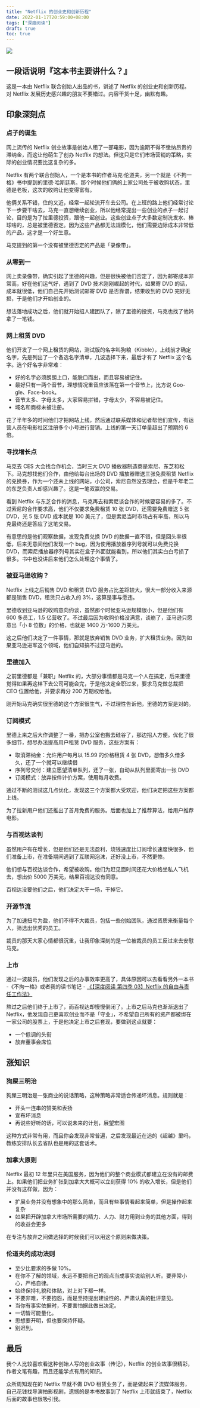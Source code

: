 ```yaml
---
title: "Netflix 的创业史和创新历程"
date: 2022-01-17T20:59:00+08:00
tags: ["深度阅读"]
draft: true
toc: true
---
```


![](https://blog-1251237404.cos.ap-guangzhou.myqcloud.com/20220320e3MOa4.jpg)

## 一段话说明『这本书主要讲什么？』

这是一本由 Netflix 联合创始人出品的书，讲述了 Netflix 的创业史和创新历程。对 Netflix 发展历史感兴趣的朋友不要错过。内容干货十足，幽默有趣。

## 印象深刻点

### 点子的诞生

网上流传的 Netflix 创业故事是创始人租了一部电影，因为逾期不得不缴纳昂贵的滞纳金，而这让他萌生了创办 Netflix 的想法。但这只是它们市场营销的策略，实际的创业情况要比这复杂的多。

<!--more-->

Netflix 有两个联合创始人，一个是本书的作者马克·伦道夫，另一个就是《不拘一格》书中提到的里德·哈斯廷斯。那个时候他们俩的上家公司处于被收购状态，里德是老板，这次的收购让他变得富有。

他俩关系不错，住的又近，经常一起轮流开车去公司。在上班的路上他们经常讨论下一步要干啥去，马克一直想继续创业，所以他经常提出一些创业的点子一起讨论，目的是为了拉里德投资，跟他一起创业。这些创业点子大多数定制洗发水、棒球啥的，总是被里德否定。因为这些产品都无法规模化，他们需要边际成本非常低的产品，这才是一个好生意。

马克提到的第一个没有被里德否定的产品是「录像带」。

### 从零到一

网上卖录像带，确实引起了里德的兴趣，但是很快被他们否定了，因为邮寄成本非常高，好在他们运气好，遇到了 DVD 技术刚刚崛起的时代，如果寄 DVD 的话，成本就很低，他们自己先开始测试邮寄 DVD 是否靠谱，结果收到的 DVD 完好无损，于是他们才开始创业的。

想法落地成功之后，他们就开始招人建团队了，除了里德的投资，马克也找了他妈拿了一笔钱。

### 网上租赁 DVD

他们开发了一个网上租赁的网站，测试版的名字叫狗粮（Kibble），上线前才确定名字，先是列出了一个备选名字清单，几波选择下来，最后才有了 Netflix 这个名字。选个好名字非常难：

- 好的名字必须朗朗上口，能脱口而出，而且容易被记住。
- 最好只有一两个音节，理想情况重音应该落在第一个音节上，比方说 Goo-gle、Face-book。
- 音节太多、字母太多，大家容易拼错，字母太少，不容易被记住。
- 域名和商标未被注册。


花了半年多的时间他们才把网站上线，然后通过联系媒体和记者帮他们宣传，有运营人员在电影社区注册多个小号进行营销。上线的第一天订单量超出了预期的 6 倍。

### 寻找增长点

马克去 CES 大会找合作机会，当时三大 DVD 播放器制造商是索尼、东芝和松下。马克想找他们合作，由他给每台出场的 DVD 播放器赠送三张免费租赁 Netflix 的兑换券，作为一个还未上线的网站，小公司，索尼自然没去理会，但是千年老二的东芝负责人却感兴趣了。这是一笔双赢的交易。

看到 Netflix 与东芝合作的消息，马克再去和索尼谈合作的时候要容易的多了。不过索尼的合作要求高，他们不仅要求免费租赁 10 张 DVD，还需要免费赠送 5 张 DVD，光 5 张 DVD 成本就是 100 美元了，但是索尼当时市场占有率高，所以马克最终还是答应了这笔交易。

有意思的是他们观察数据，发现免费兑换 DVD 的数据一直不错，但是回头率很低，后来无意间他们发现一个 bug，因为使用播放器序列号就可以免费兑换 DVD，而索尼播放器序列号其实在盒子外面就能看到，所以他们其实白白亏损了很多。书中也没讲后来他们怎么处理这个事情了。

### 被亚马逊收购？

Netflix 上线之后销售 DVD 和租赁 DVD 服务占比差距较大，很大一部分收入来源都是销售 DVD，租赁只占收入的 3%，这算是事与愿违。

里德收到亚马逊的收购意向约谈，虽然那个时候亚马逊规模很小，但是他们有 600 多员工，1.5 亿营收了。不过最后因为收购价格没满意，谈崩了，亚马逊只愿意出「小 8 位数」的价格，也就是
1400 万-1600 万美元。

这之后他们决定了一件事情，那就是放弃销售 DVD 业务，扩大租赁业务。因为如果亚马逊进军这个领域，他们自知搞不过亚马逊的。

### 里德加入

之前里德都是「兼职」Netflix 的，大部分事情都是马克一个人在搞定，后来里德觉得如果再这样下去公司可能会完，于是他决定全职过来，要求马克做总裁把 CEO 位置给他，并要求再分 200 万期权给他。

刚开始马克确实很里德的这个方案很生气，不过理性告诉他，里德的方案是对的。

### 订阅模式

里德上来之后大作调整了一番，把办公室也搬去硅谷了，那边招人方便。优化了很多细节，想尽办法提高用户租赁 DVD 服务，这些方案有：

- 取消滞纳金：允许用户每月以 15.99 的价格租赁 4 张 DVD，想借多久借多久，还了一个就可以继续借
- 序列号交付：建立愿望清单队列，还了一张，自动从队列里面寄出一张 DVD
- 订阅模式：放弃按件计价方案，使用每月收费。

通过不断的测试这几点优化，发现这三个方案都大受欢迎，他们决定把这些方案都上线。

为了拉新用户他们还推出了首月免费的服务。后面也加上了推荐算法，给用户推荐电影。

### 与百视达谈判

虽然用户有在增长，但是他们还是无法盈利，烧钱速度比订阅增长速度快很多，他们准备上市，在准备期间遇到了互联网泡沫，还好没上市，不然更惨。

他们想与百视达谈合作，希望被收购。他们为赶见面时间还花大价格坐私人飞机去，想出价 5000 万美元，结果百视达没有同意。

百视达没要他们之后，他们决定大干一场，干掉它。

### 开源节流

为了加速扭亏为盈，他们不得不大裁员，包括一些创始团队，通过资质来衡量每个人，筛选出优秀的员工。

裁员的那天大家心情都很沉重，让我印象深刻的是一位被裁员的员工反过来去安慰马克。

### 上市

通过一波裁员，他们发现之后的办事效率更高了，具体原因可以去看看另外一本书 -《不拘一格》或者我的读书笔记 - [《【深度阅读 第四季 03】Netflix 的自由与责任工作法》](https://blog.forecho.com/readeep-s04e03.html)

熬过之后他们终于上市了，而百视达却慢慢倒闭了。上市之后马克也渐渐退出了 Netflix，他发现自己更喜欢创业而不是「守业」，不希望自己所有的资产都被绑在一家公司的股票上，于是他决定上市之后套现，要做到这点就要：

- 一个低调的头衔
- 放弃董事会席位

## 涨知识

### 狗屎三明治

狗屎三明治是一张商业的说话策略，这种策略非常适合传递坏消息。规则就是：

- 开头一连串的赞美和表扬
- 宣布坏消息
- 再说些好听的话，可以说未来的计划，展望宏图

这种方式非常有用，而且你会发现非常普遍，之后发现最近在追的《超越》里吗，教练安排队长去省队也是用的这套话术。

### 加拿大原则

Netflix 最初 12 年里只在美国服务，因为他们的整个商业模式都建立在没有的邮费上。如果他们把业务扩张到加拿大大概可以立刻获得 10% 的收入增长，但是他们并没有这样做，因为：

- 扩展业务并没有想象中的那么简单，而且有些事情看起来简单，但是操作起来复杂
- 如果把开辟加拿大市场所需要的精力、人力、财力用到业务的其他方面，得到的收益会更多

在专注与放弃之间做选择的时候我们可以用这个原则来做决策。

### 伦道夫的成功法则

- 至少比要求的多做 10%。 
- 在你不了解的领域，永远不要把自己的观点当成事实说给别人听。要非常小心，严格自律。 
- 始终保持礼貌和体贴，对上对下都一样。 
- 不要非难，不要抱怨，而是坚持提出建设性的、严肃认真的批评意见。 
- 当你有事实依据时，不要害怕据此做出决定。 
- 一切皆可能量化。 
- 思想要开明，但也要保持怀疑。 
- 别迟到。

## 最后

我个人比较喜欢看这种创始人写的创业故事（传记），Netflix 的创业故事很精彩，作者文笔有趣，而且还能学点有用的知识。

众所周知现在的 Netflix 早就不做 DVD 租赁业务了，而是做起来了流媒体服务，自己花钱找导演拍影视剧，遗憾的是本书故事到了 Netflix 上市就结束了，Netflix 后面的故事也很吸引我。